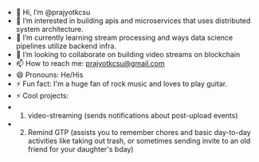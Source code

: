 - 👋 Hi, I’m @prajyotkcsu
- 👀 I’m interested in building apis and microservices that uses distributed system architecture.
- 🌱 I’m currently learning stream processing and ways data science pipelines utilize backend infra.
- 💞️ I’m looking to collaborate on building video streams on blockchain
- 📫 How to reach me: prajyotkcsu@gmail.com
- 😄 Pronouns: He/His
- ⚡ Fun fact: I'm a huge fan of rock music and loves to play guitar.
- ⚡ Cool projects:
- 1) video-streaming (sends notifications about post-upload events)
- 2) Remind GTP (assists you to remember chores and basic day-to-day activities like taking out trash, or sometimes sending invite to an old friend for your daughter's bday)

<!---
prajyotkcsu/prajyotkcsu is a ✨ special ✨ repository because its `README.md` (this file) appears on your GitHub profile.
You can click the Preview link to take a look at your changes.
--->
